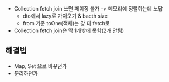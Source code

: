 - Collection fetch join 쓰면 페이징 불가 -> 메모리에 정렬하는데 노답
  - dto에서 lazy로 가져오기 & bacth size
  - from 기준 toOne(객체)는 걍 다 fetch로
- Collection fetch join은 딱 1개밖에 못함(2개 안됨)

## 해결법
- Map, Set 으로 바꾸던가
- 분리하던가
